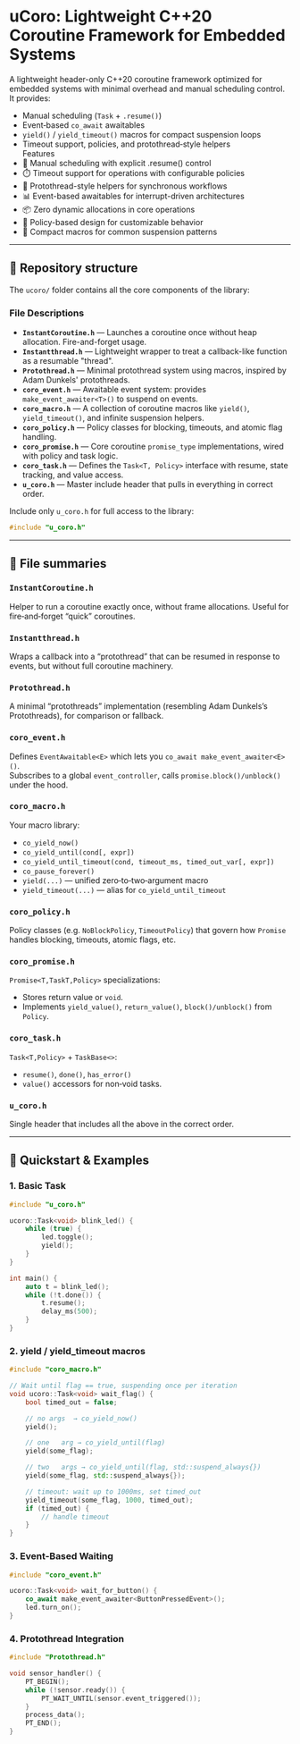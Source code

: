 # uCoro: Lightweight C++20 Coroutine Framework for Embedded Systems

A lightweight header-only C++20 coroutine framework optimized for embedded systems with minimal overhead and manual scheduling control.
It provides:
- Manual scheduling (`Task` + `.resume()`)  
- Event‑based `co_await` awaitables  
- `yield()` / `yield_timeout()` macros for compact suspension loops  
- Timeout support, policies, and protothread‑style helpers  
Features
- 🚀 Manual scheduling with explicit .resume() control
- ⏱️ Timeout support for operations with configurable policies
- 🔄 Protothread-style helpers for synchronous workflows
- 📊 Event-based awaitables for interrupt-driven architectures
- 📦 Zero dynamic allocations in core operations
- 🧩 Policy-based design for customizable behavior
- 🧠 Compact macros for common suspension patterns
---

## 📂 Repository structure

The `ucoro/` folder contains all the core components of the library:

### File Descriptions

- **`InstantCoroutine.h`** — Launches a coroutine once without heap allocation. Fire-and-forget usage.
- **`Instantthread.h`** — Lightweight wrapper to treat a callback-like function as a resumable "thread".
- **`Protothread.h`** — Minimal protothread system using macros, inspired by Adam Dunkels' protothreads.
- **`coro_event.h`** — Awaitable event system: provides `make_event_awaiter<T>()` to suspend on events.
- **`coro_macro.h`** — A collection of coroutine macros like `yield()`, `yield_timeout()`, and infinite suspension helpers.
- **`coro_policy.h`** — Policy classes for blocking, timeouts, and atomic flag handling.
- **`coro_promise.h`** — Core coroutine `promise_type` implementations, wired with policy and task logic.
- **`coro_task.h`** — Defines the `Task<T, Policy>` interface with resume, state tracking, and value access.
- **`u_coro.h`** — Master include header that pulls in everything in correct order.

Include only `u_coro.h` for full access to the library:
```cpp
#include "u_coro.h"

```
---

## 📝 File summaries

### `InstantCoroutine.h`  
Helper to run a coroutine exactly once, without frame allocations. Useful for fire‑and‑forget “quick” coroutines.

### `Instantthread.h`  
Wraps a callback into a “protothread” that can be resumed in response to events, but without full coroutine machinery.

### `Protothread.h`  
A minimal “protothreads” implementation (resembling Adam Dunkels’s Protothreads), for comparison or fallback.

### `coro_event.h`  
Defines `EventAwaitable<E>` which lets you `co_await make_event_awaiter<E>()`.  
Subscribes to a global `event_controller`, calls `promise.block()/unblock()` under the hood.

### `coro_macro.h`  
Your macro library:

- `co_yield_now()`  
- `co_yield_until(cond[, expr])`  
- `co_yield_until_timeout(cond, timeout_ms, timed_out_var[, expr])`  
- `co_pause_forever()`  
- `yield(...)` — unified zero‑to‑two‑argument macro  
- `yield_timeout(...)` — alias for `co_yield_until_timeout`

### `coro_policy.h`  
Policy classes (e.g. `NoBlockPolicy`, `TimeoutPolicy`) that govern how `Promise` handles blocking, timeouts, atomic flags, etc.

### `coro_promise.h`  
`Promise<T,TaskT,Policy>` specializations:

- Stores return value or `void`.  
- Implements `yield_value()`, `return_value()`, `block()/unblock()` from `Policy`.

### `coro_task.h`  
`Task<T,Policy>` + `TaskBase<>`:

- `resume()`, `done()`, `has_error()`  
- `value()` accessors for non‐void tasks.

### `u_coro.h`  
Single header that includes all the above in the correct order.

---

## 🚀 Quickstart & Examples

### 1. Basic Task

```cpp
#include "u_coro.h"

ucoro::Task<void> blink_led() {
    while (true) {
        led.toggle();
        yield();
    }
}

int main() {
    auto t = blink_led();
    while (!t.done()) {
        t.resume();
        delay_ms(500);
    }
}
```

### 2. yield / yield_timeout macros
```cpp
#include "coro_macro.h"

// Wait until flag == true, suspending once per iteration
void ucoro::Task<void> wait_flag() {
    bool timed_out = false;

    // no args  → co_yield_now()
    yield();

    // one   arg → co_yield_until(flag)
    yield(some_flag);

    // two   args → co_yield_until(flag, std::suspend_always{})
    yield(some_flag, std::suspend_always{});

    // timeout: wait up to 1000ms, set timed_out
    yield_timeout(some_flag, 1000, timed_out);
    if (timed_out) {
        // handle timeout
    }
}


```

### 3. Event-Based Waiting
```cpp
#include "coro_event.h"

ucoro::Task<void> wait_for_button() {
    co_await make_event_awaiter<ButtonPressedEvent>();
    led.turn_on();
}
```
### 4. Protothread Integration
```cpp
#include "Protothread.h"

void sensor_handler() {
    PT_BEGIN();
    while (!sensor.ready()) {
        PT_WAIT_UNTIL(sensor.event_triggered());
    }
    process_data();
    PT_END();
}
```
